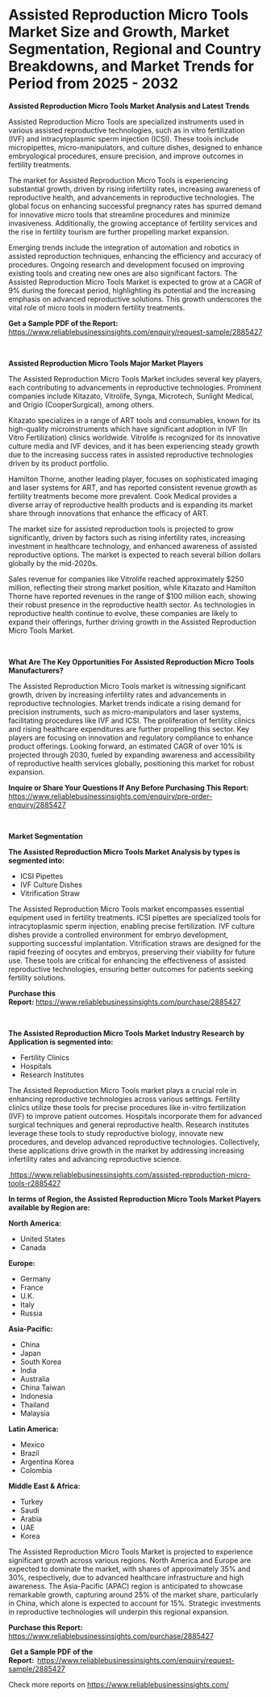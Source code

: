 <p><h1>Assisted Reproduction Micro Tools Market Size and Growth, Market Segmentation, Regional and Country Breakdowns, and Market Trends for Period from 2025 -  2032</h1></p><p><strong>Assisted Reproduction Micro Tools Market Analysis and Latest Trends</strong></p>
<p><p>Assisted Reproduction Micro Tools are specialized instruments used in various assisted reproductive technologies, such as in vitro fertilization (IVF) and intracytoplasmic sperm injection (ICSI). These tools include micropipettes, micro-manipulators, and culture dishes, designed to enhance embryological procedures, ensure precision, and improve outcomes in fertility treatments.</p><p>The market for Assisted Reproduction Micro Tools is experiencing substantial growth, driven by rising infertility rates, increasing awareness of reproductive health, and advancements in reproductive technologies. The global focus on enhancing successful pregnancy rates has spurred demand for innovative micro tools that streamline procedures and minimize invasiveness. Additionally, the growing acceptance of fertility services and the rise in fertility tourism are further propelling market expansion.</p><p>Emerging trends include the integration of automation and robotics in assisted reproduction techniques, enhancing the efficiency and accuracy of procedures. Ongoing research and development focused on improving existing tools and creating new ones are also significant factors. The Assisted Reproduction Micro Tools Market is expected to grow at a CAGR of 9% during the forecast period, highlighting its potential and the increasing emphasis on advanced reproductive solutions. This growth underscores the vital role of micro tools in modern fertility treatments.</p></p>
<p><strong>Get a Sample PDF of the Report:&nbsp;</strong> <a href="https://www.reliablebusinessinsights.com/enquiry/request-sample/2885427?utm_campaign=3326&utm_medium=2&utm_source=Github&utm_content=ia&utm_term=13032025&utm_id=assisted-reproduction-micro-tools">https://www.reliablebusinessinsights.com/enquiry/request-sample/2885427</a></p>
<p>&nbsp;</p>
<p><strong>Assisted Reproduction Micro Tools Major Market Players</strong></p>
<p><p>The Assisted Reproduction Micro Tools Market includes several key players, each contributing to advancements in reproductive technologies. Prominent companies include Kitazato, Vitrolife, Synga, Microtech, Sunlight Medical, and Origio (CooperSurgical), among others. </p><p>Kitazato specializes in a range of ART tools and consumables, known for its high-quality microinstruments which have significant adoption in IVF (In Vitro Fertilization) clinics worldwide. Vitrolife is recognized for its innovative culture media and IVF devices, and it has been experiencing steady growth due to the increasing success rates in assisted reproductive technologies driven by its product portfolio.</p><p>Hamilton Thorne, another leading player, focuses on sophisticated imaging and laser systems for ART, and has reported consistent revenue growth as fertility treatments become more prevalent. Cook Medical provides a diverse array of reproductive health products and is expanding its market share through innovations that enhance the efficacy of ART.</p><p>The market size for assisted reproduction tools is projected to grow significantly, driven by factors such as rising infertility rates, increasing investment in healthcare technology, and enhanced awareness of assisted reproductive options. The market is expected to reach several billion dollars globally by the mid-2020s.</p><p>Sales revenue for companies like Vitrolife reached approximately $250 million, reflecting their strong market position, while Kitazato and Hamilton Thorne have reported revenues in the range of $100 million each, showing their robust presence in the reproductive health sector. As technologies in reproductive health continue to evolve, these companies are likely to expand their offerings, further driving growth in the Assisted Reproduction Micro Tools Market.</p></p>
<p>&nbsp;</p>
<p><strong>What Are The Key Opportunities For Assisted Reproduction Micro Tools Manufacturers?</strong></p>
<p><p>The Assisted Reproduction Micro Tools market is witnessing significant growth, driven by increasing infertility rates and advancements in reproductive technologies. Market trends indicate a rising demand for precision instruments, such as micro-manipulators and laser systems, facilitating procedures like IVF and ICSI. The proliferation of fertility clinics and rising healthcare expenditures are further propelling this sector. Key players are focusing on innovation and regulatory compliance to enhance product offerings. Looking forward, an estimated CAGR of over 10% is projected through 2030, fueled by expanding awareness and accessibility of reproductive health services globally, positioning this market for robust expansion.</p></p>
<p><strong>Inquire or Share Your Questions If Any Before Purchasing This Report:</strong> <a href="https://www.reliablebusinessinsights.com/enquiry/pre-order-enquiry/2885427?utm_campaign=3326&utm_medium=2&utm_source=Github&utm_content=ia&utm_term=13032025&utm_id=assisted-reproduction-micro-tools">https://www.reliablebusinessinsights.com/enquiry/pre-order-enquiry/2885427</a></p>
<p>&nbsp;</p>
<p><strong>Market Segmentation</strong></p>
<p><strong>The Assisted Reproduction Micro Tools Market Analysis by types is segmented into:</strong></p>
<p><ul><li>ICSI Pipettes</li><li>IVF Culture Dishes</li><li>Vitrification Straw</li></ul></p>
<p><p>The Assisted Reproduction Micro Tools market encompasses essential equipment used in fertility treatments. ICSI pipettes are specialized tools for intracytoplasmic sperm injection, enabling precise fertilization. IVF culture dishes provide a controlled environment for embryo development, supporting successful implantation. Vitrification straws are designed for the rapid freezing of oocytes and embryos, preserving their viability for future use. These tools are critical for enhancing the effectiveness of assisted reproductive technologies, ensuring better outcomes for patients seeking fertility solutions.</p></p>
<p><strong>Purchase this Report:&nbsp;</strong><a href="https://www.reliablebusinessinsights.com/purchase/2885427?utm_campaign=3326&utm_medium=2&utm_source=Github&utm_content=ia&utm_term=13032025&utm_id=assisted-reproduction-micro-tools">https://www.reliablebusinessinsights.com/purchase/2885427</a></p>
<p>&nbsp;</p>
<p><strong>The Assisted Reproduction Micro Tools Market Industry Research by Application is segmented into:</strong></p>
<p><ul><li>Fertility Clinics</li><li>Hospitals</li><li>Research Institutes</li></ul></p>
<p><p>The Assisted Reproduction Micro Tools market plays a crucial role in enhancing reproductive technologies across various settings. Fertility clinics utilize these tools for precise procedures like in-vitro fertilization (IVF) to improve patient outcomes. Hospitals incorporate them for advanced surgical techniques and general reproductive health. Research institutes leverage these tools to study reproductive biology, innovate new procedures, and develop advanced reproductive technologies. Collectively, these applications drive growth in the market by addressing increasing infertility rates and advancing reproductive science.</p></p>
<p><a href="https://www.reliablebusinessinsights.com/assisted-reproduction-micro-tools-r2885427?utm_campaign=3326&utm_medium=2&utm_source=Github&utm_content=ia&utm_term=13032025&utm_id=assisted-reproduction-micro-tools">&nbsp;https://www.reliablebusinessinsights.com/assisted-reproduction-micro-tools-r2885427</a></p>
<p><strong>In terms of Region, the Assisted Reproduction Micro Tools Market Players available by Region are:</strong></p>
<p>
    <p> <strong> North America: </strong>
        <ul>
            <li>United States</li>
            <li>Canada</li>
        </ul>
        </p> 
    <p> <strong> Europe: </strong>
        <ul>
            <li>Germany</li>
            <li>France</li>
            <li>U.K.</li>
            <li>Italy</li>
            <li>Russia</li>
        </ul>
        </p> 
    <p> <strong> Asia-Pacific: </strong>
        <ul>
            <li>China</li>
            <li>Japan</li>
            <li>South Korea</li>
            <li>India</li>
            <li>Australia</li>
            <li>China Taiwan</li>
            <li>Indonesia</li>
            <li>Thailand</li>
            <li>Malaysia</li>
        </ul>
        </p> 
    <p> <strong> Latin America: </strong>
        <ul>
            <li>Mexico</li>
            <li>Brazil</li>
            <li>Argentina Korea</li>
            <li>Colombia</li>
        </ul>
        </p> 
    <p> <strong> Middle East & Africa: </strong>
        <ul>
            <li>Turkey</li>
            <li>Saudi</li>
            <li>Arabia</li>
            <li>UAE</li>
            <li>Korea</li>
        </ul>
    </p>
    </p>
<p><p>The Assisted Reproduction Micro Tools Market is projected to experience significant growth across various regions. North America and Europe are expected to dominate the market, with shares of approximately 35% and 30%, respectively, due to advanced healthcare infrastructure and high awareness. The Asia-Pacific (APAC) region is anticipated to showcase remarkable growth, capturing around 25% of the market share, particularly in China, which alone is expected to account for 15%. Strategic investments in reproductive technologies will underpin this regional expansion.</p></p>
<p><strong>Purchase this Report: </strong><a href="https://www.reliablebusinessinsights.com/purchase/2885427?utm_campaign=3326&utm_medium=2&utm_source=Github&utm_content=ia&utm_term=13032025&utm_id=assisted-reproduction-micro-tools">https://www.reliablebusinessinsights.com/purchase/2885427</a></p>
<p>&nbsp;<strong>Get a Sample PDF of the Report:&nbsp;&nbsp;</strong><a href="https://www.reliablebusinessinsights.com/enquiry/request-sample/2885427?utm_campaign=3326&utm_medium=2&utm_source=Github&utm_content=ia&utm_term=13032025&utm_id=assisted-reproduction-micro-tools">https://www.reliablebusinessinsights.com/enquiry/request-sample/2885427</a></p>
<p><strong></strong></p>
<p>Check more reports on <a href="https://www.reliablebusinessinsights.com/?utm_campaign=3326&utm_medium=2&utm_source=Github&utm_content=ia&utm_term=13032025&utm_id=assisted-reproduction-micro-tools">https://www.reliablebusinessinsights.com/</a></p>